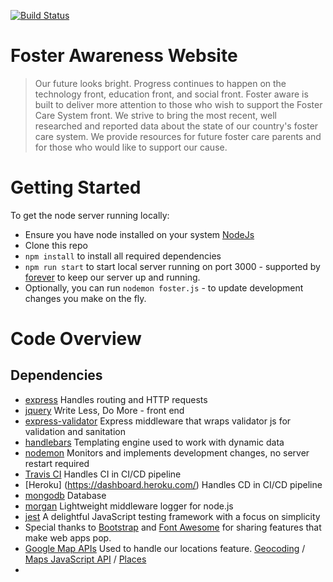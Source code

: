 [![Build Status](https://app.travis-ci.com/walimorris/Foster.svg?branch=master)](https://app.travis-ci.com/walimorris/Foster)

# Foster Awareness Website
> Our future looks bright. Progress continues to happen on the technology front, 
> education front, and social front. Foster aware is built to deliver more attention
> to those who wish to support the Foster Care System front. We strive to bring the
> most recent, well researched and reported data about the state of our country's 
> foster care system. We provide resources for future foster care parents and for 
> those who would like to support our cause.  

# Getting Started
To get the node server running locally:
* Ensure you have node installed on your system [NodeJs](https://nodejs.org/en/download/)
* Clone this repo
* `npm install` to install all required dependencies
* `npm run start` to start local server running on port 3000 - supported by [forever](https://github.com/foreversd/forever) to keep our server up and running.
* Optionally, you can run `nodemon foster.js` - to update development changes you make on the fly. 

# Code Overview
## Dependencies
* [express](https://expressjs.com/) Handles routing and HTTP requests
* [jquery](https://jquery.com/) Write Less, Do More - front end 
* [express-validator](https://express-validator.github.io/docs/) Express middleware that wraps validator js for validation and sanitation
* [handlebars](https://handlebarsjs.com/guide/#what-is-handlebars) Templating engine used to work with dynamic data
* [nodemon](https://nodemon.io/) Monitors and implements development changes, no server restart required
* [Travis CI](https://travis-ci.org/) Handles CI in CI/CD pipeline
* [Heroku] (https://dashboard.heroku.com/) Handles CD in CI/CD pipeline
* [mongodb](https://www.mongodb.com/) Database
* [morgan](https://github.com/expressjs/morgan) Lightweight middleware logger for node.js
* [jest](https://jestjs.io/) A delightful JavaScript testing framework with a focus on simplicity
* Special thanks to [Bootstrap](https://getbootstrap.com/) and [Font Awesome](https://fontawesome.com/start/confirm) for sharing features that make web apps pop.
* [Google Map APIs](https://developers.google.com/maps) Used to handle our locations feature. [Geocoding](https://developers.google.com/maps/documentation/geocoding/start) / [Maps JavaScript API](https://developers.google.com/maps/documentation/javascript/overview) / [Places](https://developers.google.com/maps/documentation/places/web-service/overview)
* 